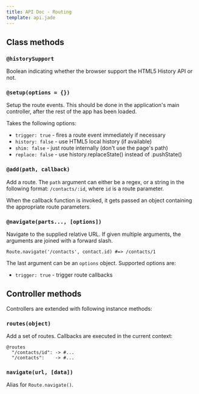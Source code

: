 ```yaml
---
title: API Doc - Routing
template: api.jade
---
```


## Class methods

### `@historySupport`

Boolean indicating whether the browser support the HTML5 History API or not.

### `@setup(options = {})`

Setup the route events. This should be done in the application's main controller, after the rest of the app has been loaded.

Takes the following options:

* `trigger: true` - fires a route event immediately if necessary
* `history: false` - use HTML5 local history (if available)
* `shim: false` - just route internally (don't use the page's path)
* `replace: false` - use history.replaceState() instead of .pushState()

### `@add(path, callback)`

Add a route. The `path` argument can either be a regex, or a string in the following format: `/contacts/:id`, where `id` is a route parameter.

When the callback function is invoked, it gets passed an object containing the appropriate route parameters.

### `@navigate(parts..., [options])`

Navigate to the supplied relative URL. If given multiple arguments, the arguments are joined with a forward slash.

    Route.navigate('/contacts', contact.id) #=> /contacts/1

The last argument can be an `options` object. Supported options are:

* `trigger: true` - trigger route callbacks

## Controller methods

Controllers are extended with following instance methods:

### `routes(object)`

Add a set of routes. Callbacks are executed in the current context:

    @routes
      "/contacts/id": -> #...
      "/contacts":    -> #...

### `navigate(url, [data])`

Alias for `Route.navigate()`.
